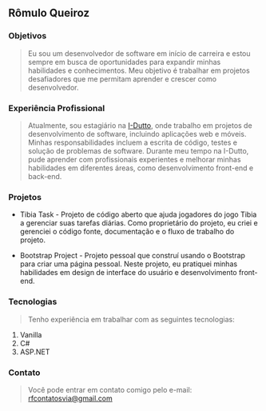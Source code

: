 ## Rômulo Queiroz
### Objetivos
> Eu sou um desenvolvedor de software em início de carreira e estou sempre em busca de oportunidades para expandir minhas habilidades e conhecimentos. Meu objetivo é trabalhar em projetos desafiadores que me permitam aprender e crescer como desenvolvedor.

### Experiência Profissional
> Atualmente, sou estagiário na <a href="https://idutto.com.br/">I-Dutto</a>, onde trabalho em projetos de desenvolvimento de software, incluindo aplicações web e móveis. Minhas responsabilidades incluem a escrita de código, testes e solução de problemas de software. Durante meu tempo na I-Dutto, pude aprender com profissionais experientes e melhorar minhas habilidades em diferentes áreas, como desenvolvimento front-end e back-end.

### Projetos
 * Tibia Task - Projeto de código aberto que ajuda jogadores do jogo Tibia a gerenciar suas tarefas diárias. Como proprietário do projeto, eu criei e gerenciei o código fonte, documentação e o fluxo de trabalho do projeto.

 * Bootstrap Project - Projeto pessoal que construí usando o Bootstrap para criar uma página pessoal. Neste projeto, eu pratiquei minhas habilidades em design de interface do usuário e desenvolvimento front-end.

### Tecnologias
 > Tenho experiência em trabalhar com as seguintes tecnologias:

1. Vanilla 
2. C#
3. ASP.NET


### Contato
> Você pode entrar em contato comigo pelo e-mail: rfcontatosvia@gmail.com


